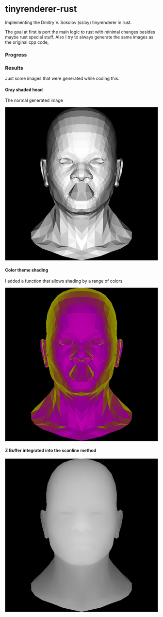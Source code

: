 # tinyrenderer-rust

Implementing the Dmitry V. Sokolov (ssloy) tinyrenderer in rust.

The goal at first is port the main logic to rust with minimal changes besides maybe rust special stuff. Also I try to always generate the same images as the original cpp code,

### Progress

### Results

Just some images that were generated while coding this.

#### Gray shaded head

The normal generated image

![Gray shades](./assets/gray-shaded-head.png)

#### Color theme shading

I added a function that allows shading by a range of colors

![Color theme shading](assets/theme-shaded-head.png)

#### Z Buffer integrated into the scanline method

![Z Buffer](assets/zbuffer.png)
